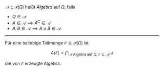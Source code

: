 $\mathcal{A} \subseteq \mathcal{P}(\Omega)$ heißt *Algebra* auf $\Omega$, falls
- $\Omega \in \mathcal{A}$
- $A \in \mathcal{A} \implies A^C \in \mathcal{A}$
- $A, B \in \mathcal{A} \implies A \cup B \in \mathcal{A}$

---

Für eine beliebige Teilmenge $\mathcal{E} \subseteq \mathcal{P}(\Omega)$ ist

$$
	A(\mathcal{E}) = \bigcap_{\mathcal{A} \text{ Algebra auf } \Omega, \ \mathcal{E} \subseteq \mathcal{A}} \mathcal{A}
$$

die von $\mathcal{E}$ erzeugte Algebra.